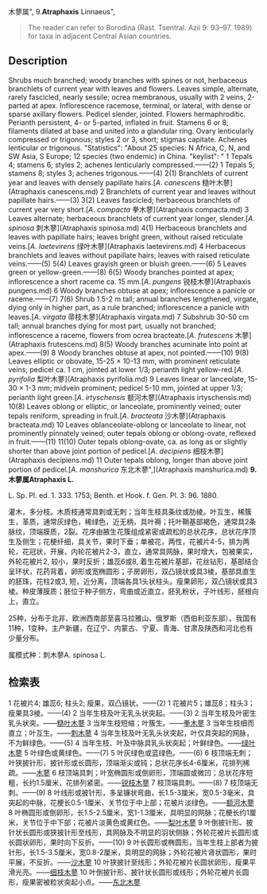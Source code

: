 木蓼属",
9.**Atraphaxis** Linnaeus",

> The reader can refer to Borodina (Rast. Tsentral. Azii 9: 93–97. 1989) for taxa in adjacent Central Asian countries.

## Description
Shrubs much branched; woody branches with spines or not, herbaceous branchlets of current year with leaves and flowers. Leaves simple, alternate, rarely fascicled, nearly sessile; ocrea membranous, usually with 2 veins, 2-parted at apex. Inflorescence racemose, terminal, or lateral, with dense or sparse axillary flowers. Pedicel slender, jointed. Flowers hermaphroditic. Perianth persistent, 4- or 5-parted, inflated in fruit. Stamens 6 or 8; filaments dilated at base and united into a glandular ring. Ovary lenticularly compressed or trigonous; styles 2 or 3, short; stigmas capitate. Achenes lenticular or trigonous.
  "Statistics": "About 25 species: N Africa, C, N, and SW Asia, S Europe; 12 species (two endemic) in China.
  "keylist": "
1 Tepals 4; stamens 6; styles 2; achenes lenticularly compressed.——(2)
1 Tepals 5; stamens 8; styles 3; achenes trigonous.——(4)
2(1) Branchlets of current year and leaves with densely papillate hairs.[*A*. *canescens* 糙叶木蓼](Atraphaxis canescens.md)
2 Branchlets of current year and leaves without papillate hairs.——(3)
3(2) Leaves fascicled; herbaceous branchlets of current year very short.[*A*. *compacta* 拳木蓼](Atraphaxis compacta.md)
3 Leaves alternate; herbaceous branchlets of current year longer, slender.[*A*. *spinosa* 刺木蓼](Atraphaxis spinosa.md)
4(1) Herbaceous branchlets and leaves with papillate hairs; leaves bright green, without raised reticulate veins.[*A*. *laetevirens* 绿叶木蓼](Atraphaxis laetevirens.md)
4 Herbaceous branchlets and leaves without papillate hairs; leaves with raised reticulate veins.——(5)
5(4) Leaves grayish green or bluish green.——(6)
5 Leaves green or yellow-green.——(8)
6(5) Woody branches pointed at apex; inflorescence a short raceme ca. 15 mm.[*A*. *pungens* 锐枝木蓼](Atraphaxis pungens.md)
6 Woody branches obtuse at apex; inflorescence a panicle or raceme.——(7)
7(6) Shrub 1.5-2 m tall; annual branches lengthened, virgate, dying only in higher part, as a rule branched; inflorescence a panicle with leaves.[*A*. *virgata* 帚枝木蓼](Atraphaxis virgata.md)
7 Subshrub 30-50 cm tall; annual branches dying for most part, usually not branched; inflorescence a raceme, flowers from ocrea bracteate.[*A*. *frutescens* 木蓼](Atraphaxis frutescens.md)
8(5) Woody branches acuminate into point at apex.——(9)
8 Woody branches obtuse at apex, not pointed.——(10)
9(8) Leaves elliptic or obovate, 15-25 × 10-13 mm, with prominent reticulate veins; pedicel ca. 1 cm, jointed at lower 1/3; perianth light yellow-red.[*A*. *pyrifolia* 梨叶木蓼](Atraphaxis pyrifolia.md)
9 Leaves linear or lanceolate, 15-30 × 1-3 mm; midvein prominent; pedicel 5-10 mm, jointed at upper 1/3; perianth light green.[*A*. *irtyschensis* 额河木蓼](Atraphaxis irtyschensis.md)
10(8) Leaves oblong or elliptic, or lanceolate, prominently veined; outer tepals reniform, spreading in fruit.[*A*. *bracteata* 沙木蓼](Atraphaxis bracteata.md)
10 Leaves oblanceolate-oblong or lanceolate to linear, not prominently pinnately veined; outer tepals oblong or oblong-ovate, reflexed in fruit.——(11)
11(10) Outer tepals oblong-ovate, ca. as long as or slightly shorter than above joint portion of pedicel.[*A*. *decipiens* 细枝木蓼](Atraphaxis decipiens.md)
11 Outer tepals oblong, longer than above joint portion of pedicel.[*A*. *manshurica* 东北木蓼",](Atraphaxis manshurica.md)
**9.木蓼属Atraphaxis L.**

L. Sp. Pl. ed. 1. 333. 1753; Benth. et Hook. f. Gen. Pl. 3: 96. 1880.

灌木，多分枝。木质枝通常具刺或无刺；当年生枝具条纹或肋棱。叶互生，稀簇生，革质，通常灰绿色，稀绿色，近无柄，具叶褥；托叶鞘基部褐色，通常具2条脉纹，顶端膜质，2裂。花序由腋生花簇组成紧密或疏松的总状花序，总状花序顶生及侧生；花梗纤细，具关节，果时下垂；单被花，两性，花被片4-5，排为两轮，花冠状，开展，内轮花被片2-3，直立，通常具网脉，果时增大，包被果实，外轮花被片2, 较小，果时反折；雄蕊6或8, 着生花被片基部，花丝钻形，基部结合呈环状，花药背着，卵形或宽椭圆形；子房卵形，双凸镜状或具3棱，基部具直生的胚珠，花柱2或3, 短，近分离，顶端各具1头状柱头。瘦果卵形，双凸镜状或具3棱。种皮薄膜质；胚位于种子侧方，弯曲或近直立，胚乳粉状，子叶线形，胚根向上，直立。

25种，分布于北非、欧洲西南部至喜马拉雅山、俄罗斯（西伯利亚东部）。我国有11种，1变种，主产新疆，在辽宁、内蒙古、宁夏、青海、甘肃及陕西和河北也有少量分布。

属模式种：刺木蓼A. spinosa L.

## 检索表

1 花被片4; 雄蕊6; 柱头2; 瘦果，双凸镜状。——(2)
1 花被片5；雄蕊8；柱头3；瘦果具3棱。——(4)
2 当年生枝及叶无乳头状突起。——(3)
2 当年生枝及叶密生乳头状突。——[糙叶木蓼](Atraphaxis%20canescens.md)
3 当年生枝短缩；叶簇生。——[拳木蓼](Atraphaxis%20compacta.md)
3 当年生枝细而直立；叶互生。——[刺木蓼](Atraphaxis%20spinosa.md)
4 当年生枝及叶无乳头状突起，叶仅具突起的网脉，不为鲜绿色。——(5)
4 当年生枝、叶及中脉具乳头状突起；叶鲜绿色。——[绿叶木蓼](Atraphaxis%20laetevirens.md)
5 叶绿色或黄绿色。——(7)
5 叶灰绿色或蓝绿色。——(6)
6 枝顶端无刺；叶狭披针形，披针形或长圆形，顶端渐尖或钝；总状花序长4-6厘米，花排列稀疏。——[木蓼](Atraphaxis%20frutescens.md)
6 枝顶端具刺；叶宽椭圆形或倒卵形，顶端圆或微凹；总状花序短粗，长约1.5厘米，花排列紧密。——[锐枝木蓼](Atraphaxis%20pungens.md)
7 枝顶端具刺。——(8)
7 枝顶端无刺。——(9)
8 叶线形或披针形，多呈镰状弯曲，长1.5-3厘米，宽0.5-3毫米，具突起的中脉，花梗长0.5-1厘米，关节位于中上部；花被片淡绿色。——[额河木蓼](Atraphaxis%20jrtyschensis.md)
8 叶椭圆形或倒卵形，长1.5-2.5厘米，宽1-1.3厘米，具明显的网脉；花梗长约1厘米，关节位于中下部；花被片淡黄色或黄红色。——[梨叶木蓼](Atraphaxis%20pyrifolia.md)
9 叶倒披针形、披针状长圆形或狭披针形至线形，具网脉及不明显的羽状侧脉；外轮花被片长圆形或长圆状卵形，果时向下反折。——(10)
9 叶长圆形或椭圆形，当年生枝上部者为披针形，长1.5-3.5厘米，宽0.8-2厘米，具明显的网脉；外轮花被片肾状圆形，果时平展，不反折。——[沙木蓼](Atraphaxis%20bracteata.md)
10 叶狭披针至线形；外轮花被片长圆状卵形，瘦果平滑光亮。——[细枝木蓼](Atraphaxis%20decipiens.md)
10 叶倒披针形、披针状长圆形或线形；外轮花被片长圆形，瘦果密被粒状突起小点。——[东北木蓼](Atraphaxis%20manshurica.md)
